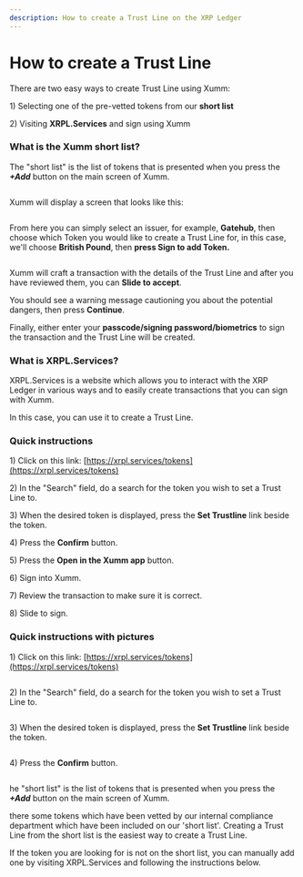 ```yaml
---
description: How to create a Trust Line on the XRP Ledger
---
```


# How to create a Trust Line

There are two easy ways to create Trust Line using Xumm:

1\) Selecting one of the pre-vetted tokens from our **short list**

2\) Visiting **XRPL.Services** and sign using Xumm

### **What is the Xumm short list?**

The "short list" is the list of tokens that is presented when you press the _**+Add**_ button on the main screen of Xumm.

<figure><img src="../.gitbook/assets/Short List - 1.png" alt=""><figcaption></figcaption></figure>

Xumm will display a screen that looks like this:

<figure><img src="../.gitbook/assets/Short List - 2.png" alt=""><figcaption></figcaption></figure>

From here you can simply select an issuer, for example, **Gatehub**, then choose which Token you would like to create a Trust Line for, in this case, we'll choose **British Pound**, then **press Sign to add Token.**

<figure><img src="../.gitbook/assets/Short List - 3.png" alt=""><figcaption></figcaption></figure>

Xumm will craft a transaction with the details of the Trust Line and after you have reviewed them, you can **Slide to accept**. &#x20;

You should see a warning message cautioning you about the potential dangers, then press **Continue**.&#x20;

Finally, either enter your **passcode/signing password/biometrics** to sign the transaction and the Trust Line will be created.

### **What is XRPL.Services?**

XRPL.Services is a website which allows you to interact with the XRP Ledger in various ways and to easily create transactions that you can sign with Xumm.&#x20;

In this case, you can use it to create a Trust Line.

### Quick instructions

1\) Click on this link:  [https://xrpl.services/tokens](https://xrpl.services/tokens)

2\) In the "Search" field, do a search for the token you wish to set a Trust Line to.

3\) When the desired token is displayed, press the **Set Trustline** link beside the token.

4\) Press the **Confirm** button.

5\) Press the **Open in the Xumm app** button.

6\) Sign into Xumm.

7\) Review the transaction to make sure it is correct.

8\) Slide to sign.

### Quick instructions with pictures

1\) Click on this link: [https://xrpl.services/tokens](https://xrpl.services/tokens)

<figure><img src="../.gitbook/assets/XRPL Services - 1.png" alt=""><figcaption></figcaption></figure>

2\) In the "Search" field, do a search for the token you wish to set a Trust Line to.

<figure><img src="../.gitbook/assets/XRPL Services - 2.png" alt=""><figcaption></figcaption></figure>

3\) When the desired token is displayed, press the **Set Trustline** link beside the token.

<figure><img src="../.gitbook/assets/XRPL Services - 3.png" alt=""><figcaption></figcaption></figure>

4\) Press the **Confirm** button.

<figure><img src="../.gitbook/assets/XRPL Services - 4.png" alt=""><figcaption></figcaption></figure>





&#x20;he "short list" is the list of tokens that is presented when you press the _**+Add**_ button on the main screen of Xumm.

there some tokens which have been vetted by our internal compliance department which have been included on our 'short list'. Creating a Trust Line from the short list is the easiest way to create a Trust Line.

If the token you are looking for is not on the short list, you can manually add one by visiting XRPL.Services and following the instructions below.
